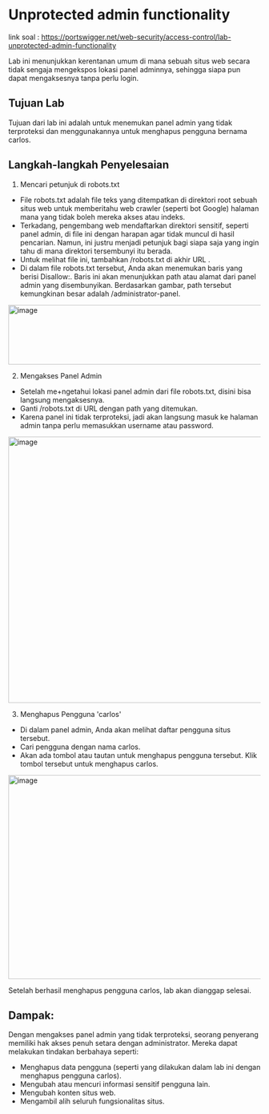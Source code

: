 # Unprotected admin functionality
 
 link soal : https://portswigger.net/web-security/access-control/lab-unprotected-admin-functionality

Lab ini menunjukkan kerentanan umum di mana sebuah situs web secara tidak sengaja mengekspos lokasi panel adminnya, sehingga siapa pun dapat mengaksesnya tanpa perlu login.

## Tujuan Lab
Tujuan dari lab ini adalah untuk menemukan panel admin yang tidak terproteksi dan menggunakannya untuk menghapus pengguna bernama carlos.

## Langkah-langkah Penyelesaian

1. Mencari petunjuk di robots.txt
  - File robots.txt adalah file teks yang ditempatkan di direktori root sebuah situs web untuk memberitahu web crawler (seperti bot Google) halaman mana yang tidak boleh mereka akses atau indeks.
  - Terkadang, pengembang web mendaftarkan direktori sensitif, seperti panel admin, di file ini dengan harapan agar tidak muncul di hasil pencarian. Namun, ini justru menjadi petunjuk bagi siapa saja yang ingin tahu di mana direktori tersembunyi itu berada.
  - Untuk melihat file ini, tambahkan /robots.txt di akhir URL .
  - Di dalam file robots.txt tersebut, Anda akan menemukan baris yang berisi Disallow:. Baris ini akan menunjukkan path atau alamat dari panel admin yang disembunyikan. Berdasarkan gambar, path tersebut kemungkinan besar adalah /administrator-panel.

<img width="893" height="119" alt="image" src="https://github.com/user-attachments/assets/7280614b-19d1-4ca6-b8c6-8ad63f96ae1f" />

2. Mengakses Panel Admin
  - Setelah me+ngetahui lokasi panel admin dari file robots.txt, disini bisa langsung mengaksesnya.
  - Ganti /robots.txt di URL dengan path yang ditemukan.
  - Karena panel ini tidak terproteksi, jadi akan langsung masuk ke halaman admin tanpa perlu memasukkan username atau password.

<img width="1590" height="531" alt="image" src="https://github.com/user-attachments/assets/5b4cf629-b8c6-4bd3-a4ff-a0bc52d900af" />

3. Menghapus Pengguna 'carlos'
  - Di dalam panel admin, Anda akan melihat daftar pengguna situs tersebut.
  - Cari pengguna dengan nama carlos.
  - Akan ada tombol atau tautan untuk menghapus pengguna tersebut. Klik tombol tersebut untuk menghapus carlos.

<img width="1554" height="407" alt="image" src="https://github.com/user-attachments/assets/95468a5a-a1dc-44b6-b90d-0d2024f0db06" />

Setelah berhasil menghapus pengguna carlos, lab akan dianggap selesai.

## Dampak:
Dengan mengakses panel admin yang tidak terproteksi, seorang penyerang memiliki hak akses penuh setara dengan administrator. Mereka dapat melakukan tindakan berbahaya seperti:
  - Menghapus data pengguna (seperti yang dilakukan dalam lab ini dengan menghapus pengguna carlos).
  - Mengubah atau mencuri informasi sensitif pengguna lain.
  - Mengubah konten situs web.
  - Mengambil alih seluruh fungsionalitas situs.
